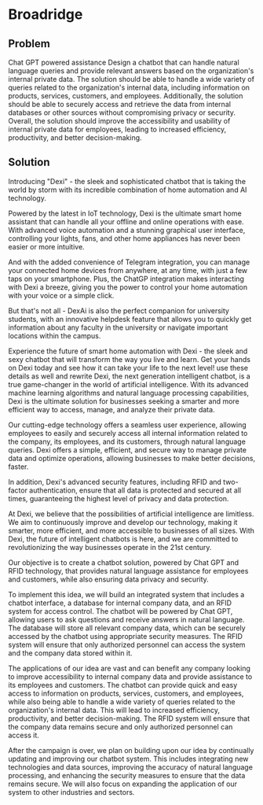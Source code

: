 # Broadridge
<h2>Problem</h2>
Chat GPT powered assistance
Design a chatbot that can handle natural language queries and provide relevant answers based on the organization's internal private data. The solution should be able to handle a wide variety of queries related to the organization's internal data, including information on products, services, customers, and employees. Additionally, the solution should be able to securely access and retrieve the data from internal databases or other sources without compromising privacy or security. Overall, the solution should improve the accessibility and usability of internal private data for employees, leading to increased efficiency, productivity, and better decision-making.

<h2>Solution</h2>
Introducing "Dexi" - the sleek and sophisticated chatbot that is taking the world by storm with its incredible combination of home automation and AI technology.

Powered by the latest in IoT technology, Dexi is the ultimate smart home assistant that can handle all your offline and online operations with ease. With advanced voice automation and a stunning graphical user interface, controlling your lights, fans, and other home appliances has never been easier or more intuitive.

And with the added convenience of Telegram integration, you can manage your connected home devices from anywhere, at any time, with just a few taps on your smartphone. Plus, the ChatGP integration makes interacting with Dexi a breeze, giving you the power to control your home automation with your voice or a simple click.

But that's not all - DexAi is also the perfect companion for university students, with an innovative helpdesk feature that allows you to quickly get information about any faculty in the university or navigate important locations within the campus.

Experience the future of smart home automation with Dexi - the sleek and sexy chatbot that will transform the way you live and learn. Get your hands on Dexi today and see how it can take your life to the next level!  use these details as well and rewrite 
Dexi, the next generation intelligent chatbot, is a true game-changer in the world of artificial intelligence. With its advanced machine learning algorithms and natural language processing capabilities, Dexi is the ultimate solution for businesses seeking a smarter and more efficient way to access, manage, and analyze their private data.

Our cutting-edge technology offers a seamless user experience, allowing employees to easily and securely access all internal information related to the company, its employees, and its customers, through natural language queries. Dexi offers a simple, efficient, and secure way to manage private data and optimize operations, allowing businesses to make better decisions, faster.

In addition, Dexi's advanced security features, including RFID and two-factor authentication, ensure that all data is protected and secured at all times, guaranteeing the highest level of privacy and data protection.

At Dexi, we believe that the possibilities of artificial intelligence are limitless. We aim to continuously improve and develop our technology, making it smarter, more efficient, and more accessible to businesses of all sizes. With Dexi, the future of intelligent chatbots is here, and we are committed to revolutionizing the way businesses operate in the 21st century. 

Our objective is to create a chatbot solution, powered by Chat GPT and RFID technology, that provides natural language assistance for employees and customers, while also ensuring data privacy and security.

To implement this idea, we will build an integrated system that includes a chatbot interface, a database for internal company data, and an RFID system for access control. The chatbot will be powered by Chat GPT, allowing users to ask questions and receive answers in natural language. The database will store all relevant company data, which can be securely accessed by the chatbot using appropriate security measures. The RFID system will ensure that only authorized personnel can access the system and the company data stored within it.

The applications of our idea are vast and can benefit any company looking to improve accessibility to internal company data and provide assistance to its employees and customers. The chatbot can provide quick and easy access to information on products, services, customers, and employees, while also being able to handle a wide variety of queries related to the organization&#x27;s internal data. This will lead to increased efficiency, productivity, and better decision-making. The RFID system will ensure that the company data remains secure and only authorized personnel can access it.

After the campaign is over, we plan on building upon our idea by continually updating and improving our chatbot system. This includes integrating new technologies and data sources, improving the accuracy of natural language processing, and enhancing the security measures to ensure that the data remains secure. We will also focus on expanding the application of our system to other industries and sectors.
